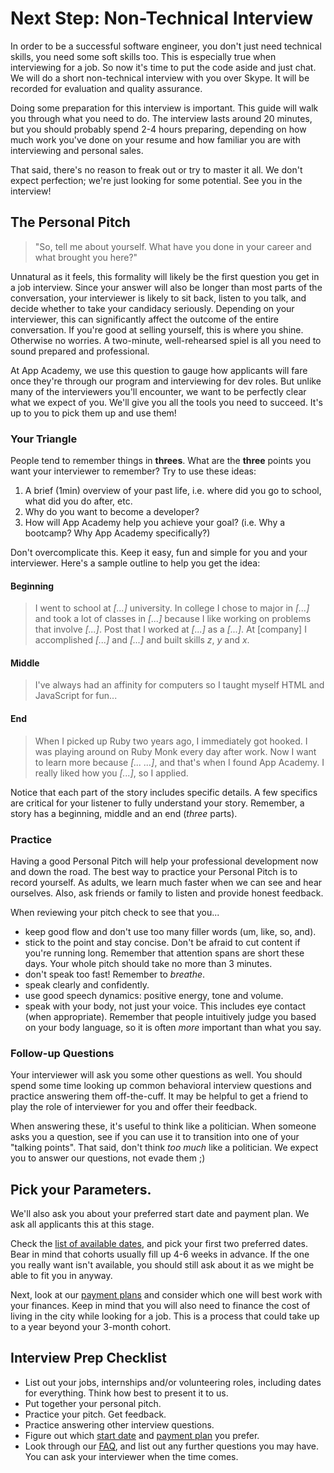 # Next Step: Non-Technical Interview

In order to be a successful software engineer, you don't just need technical skills, you need some soft skills too. This is especially true when interviewing for a job. So now it's time to put the code aside and just chat. We will do a short non-technical interview with you over Skype. It will be recorded for evaluation and quality assurance.

Doing some preparation for this interview is important. This guide will walk you through what you need to do. The interview lasts around 20 minutes, but you should probably spend 2-4 hours preparing, depending on how much work you've done on your resume and how familiar you are with interviewing and personal sales.

That said, there's no reason to freak out or try to master it all. We don't expect perfection; we're just looking for some potential. See you in the interview!

## The Personal Pitch

> "So, tell me about yourself. What have you done in your career and what brought you here?"

Unnatural as it feels, this formality will likely be the first question you get in a job interview. Since your answer will also be longer than most parts of the conversation, your interviewer is likely to sit back, listen to you talk, and decide whether to take your candidacy seriously. Depending on your interviewer, this can significantly affect the outcome of the entire conversation.
If you're good at selling yourself, this is where you shine. Otherwise no worries. A two-minute, well-rehearsed spiel is all you need to sound prepared and professional.

At App Academy, we use this question to gauge how applicants will fare once they're through our program and interviewing for dev roles. But unlike many of the interviewers you'll encounter, we want to be perfectly clear what we expect of you. We'll give you all the tools you need to succeed. It's up to you to pick them up and use them!

### Your Triangle

People tend to remember things in **threes**. What are the **three** points you want your interviewer to remember? Try to use these ideas:

1. A brief (1min) overview of your past life, i.e. where did you go to school, what did you do after, etc.
2. Why do you want to become a developer?
3. How will App Academy help you achieve your goal? (i.e. Why a bootcamp? Why App Academy specifically?)

Don't overcomplicate this. Keep it easy, fun and simple for you and your interviewer. Here's a sample outline to help you get the idea:

#### Beginning

> I went to school at _[...]_ university. In college I chose to major in _[...]_ and took a lot of classes in _[...]_ because I like working on problems that involve _[...]_. Post that I worked at _[...]_ as a _[...]_. At [company] I accomplished _[...]_ and _[...]_ and built skills _z_, _y_ and _x_.

#### Middle

> I've always had an affinity for computers so I taught myself HTML and JavaScript for fun...

#### End

> When I picked up Ruby two years ago, I immediately got hooked. I was playing around on Ruby Monk every day after work. Now I want to learn more because _[... ...]_, and that's when I found App Academy. I really liked how you _[...]_, so I applied.

Notice that each part of the story includes specific details. A few specifics are critical for your listener to fully understand your story. Remember, a story has a beginning, middle and an end (_three_ parts).

### Practice

Having a good Personal Pitch will help your professional development now and down the road. The best way to practice your Personal Pitch is to record yourself. As adults, we learn much faster when we can see and hear ourselves. Also, ask friends or family to listen and provide honest feedback.

When reviewing your pitch check to see that you...

* keep good flow and don't use too many filler words (um, like, so, and).
* stick to the point and stay concise. Don't be afraid to cut content if you're running long. Remember that attention spans are short these days. Your whole pitch should take no more than 3 minutes.
* don't speak too fast! Remember to _breathe_.
* speak clearly and confidently.
* use good speech dynamics: positive energy, tone and volume.
* speak with your body, not just your voice. This includes eye contact (when appropriate). Remember that people intuitively judge you based on your body language, so it is often _more_ important than what you say.

### Follow-up Questions

Your interviewer will ask you some other questions as well. You should spend some time looking up common behavioral interview questions and practice answering them off-the-cuff. It may be helpful to get a friend to play the role of interviewer for you and offer their feedback.

When answering these, it's useful to think like a politician. When someone asks you a question, see if you can use it to transition into one of your "talking points". That said, don't think _too much_ like a politician. We expect you to answer our questions, not evade them ;)

## Pick your Parameters.

We'll also ask you about your preferred start date and payment plan. We ask all applicants this at this stage.

Check the [list of available dates][course-dates], and pick your first two preferred dates. Bear in mind that cohorts usually fill up 4-6 weeks in advance. If the one you really want isn't available, you should still ask about it as we might be able to fit you in anyway.

Next, look at our [payment plans][payment-plans] and consider which one will best work with your finances. Keep in mind that you will also need to finance the cost of living in the city while looking for a job. This is a process that could take up to a year beyond your 3-month cohort.

## Interview Prep Checklist

- List out your jobs, internships and/or volunteering roles, including dates for everything. Think how best to present it to us.
- Put together your personal pitch.
- Practice your pitch. Get feedback.
- Practice answering other interview questions.
- Figure out which [start date][course-dates] and [payment plan][payment-plans] you prefer.
- Look through our [FAQ][faq], and list out any further questions you may have. You can ask your interviewer when the time comes.


[faq]: https://appacademy.zendesk.com/hc/en-us/categories/202737947-Full-Time-Immersive
[course-dates]: https://www.appacademy.io/immersive/dates
[payment-plans]: https://s3-us-west-1.amazonaws.com/appacademy.io/New+Tuition+Plans+Image.pdf
